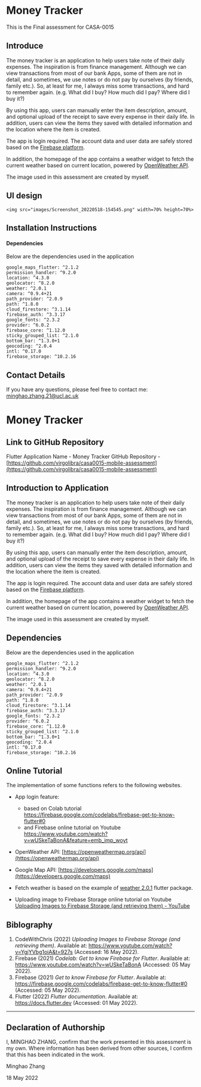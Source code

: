 # Money Tracker

This is the Final assessment for CASA-0015

## Introduce

The money tracker is an application to help users take note of their daily expenses. The inspiration is from finance management. Although we can view transactions from most of our bank Apps, some of them are not in detail, and sometimes, we use notes or do not pay by ourselves (by friends, family etc.). So, at least for me, I always miss some transactions, and hard to remember again. (e.g. What did I buy? How much did I pay? Where did I buy it?)

By using this app, users can manually enter the item description, amount, and optional upload of the receipt to save every expense in their daily life. In addition, users can view the items they saved with detailed information and the location where the item is created.

The app is login required. The account data and user data are safely stored based on the [Firebase platform](https://firebase.google.com/).

In addition, the homepage of the app contains a weather widget to fetch the current weather based on current location, powered by [OpenWeather API](https://openweathermap.org/api).

The image used in this assessment are created by myself.


## UI design

```
<img src="images/Screenshot_20220518-154545.png" width=70% height=70%>
```



## Installation Instructions

#### Dependencies

Below are the dependencies used in the application

```
google_maps_flutter: ^2.1.2
permission_handler: ^9.2.0
location: ^4.3.0
geolocator: ^8.2.0
weather: ^2.0.1
camera: ^0.9.4+21
path_provider: ^2.0.9
path: ^1.8.0
cloud_firestore: ^3.1.14
firebase_auth: ^3.3.17
google_fonts: ^2.3.2
provider: ^6.0.2
firebase_core: ^1.12.0
sticky_grouped_list: ^2.1.0
bottom_bar: ^1.3.0+1
geocoding: ^2.0.4
intl: ^0.17.0
firebase_storage: ^10.2.16
```

##  Contact Details

If you have any questions, please feel free to contact me: [minghao.zhang.21@ucl.ac.uk](minghao.zhang.21@ucl.ac.uk)







# Money Tracker

## Link to GitHub Repository

Flutter Application Name - Money Tracker
GitHub Repository - [https://github.com/virgolibra/casa0015-mobile-assessment](https://github.com/virgolibra/casa0015-mobile-assessment)

## Introduction to Application

The money tracker is an application to help users take note of their daily expenses. The inspiration is from finance management. Although we can view transactions from most of our bank Apps, some of them are not in detail, and sometimes, we use notes or do not pay by ourselves (by friends, family etc.). So, at least for me, I always miss some transactions, and hard to remember again. (e.g. What did I buy? How much did I pay? Where did I buy it?)

By using this app, users can manually enter the item description, amount, and optional upload of the receipt to save every expense in their daily life. In addition, users can view the items they saved with detailed information and the location where the item is created.

The app is login required. The account data and user data are safely stored based on the [Firebase platform](https://firebase.google.com/).

In addition, the homepage of the app contains a weather widget to fetch the current weather based on current location, powered by [OpenWeather API](https://openweathermap.org/api).

The image used in this assessment are created by myself.

## Dependencies

Below are the dependencies used in the application

```
google_maps_flutter: ^2.1.2
permission_handler: ^9.2.0
location: ^4.3.0
geolocator: ^8.2.0
weather: ^2.0.1
camera: ^0.9.4+21
path_provider: ^2.0.9
path: ^1.8.0
cloud_firestore: ^3.1.14
firebase_auth: ^3.3.17
google_fonts: ^2.3.2
provider: ^6.0.2
firebase_core: ^1.12.0
sticky_grouped_list: ^2.1.0
bottom_bar: ^1.3.0+1
geocoding: ^2.0.4
intl: ^0.17.0
firebase_storage: ^10.2.16
```

## Online Tutorial

The implementation of some functions refers to the following websites.

+ App login feature:
  + based on Colab tutorial https://firebase.google.com/codelabs/firebase-get-to-know-flutter#0
  + and Firebase online tutorial on Youtube https://www.youtube.com/watch?v=wUSkeTaBonA&feature=emb_imp_woyt

+ OpenWeather API: [https://openweathermap.org/api](https://openweathermap.org/api)
+ Google Map API: [https://developers.google.com/maps](https://developers.google.com/maps)
+ Fetch weather is based on the example of [weather 2.0.1](https://pub.dev/packages/weather) flutter package.
+ Uploading image to Firebase Storage online tutorial on Youtube [Uploading Images to Firebase Storage (and retrieving them) - YouTube](https://www.youtube.com/watch?v=YgjYVbg1oiA&t=927s)




## Biblography

1. CodeWithChris (2022) *Uploading Images to Firebase Storage (and retrieving them)*. Available at: https://www.youtube.com/watch?v=YgjYVbg1oiA&t=927s (Accessed: 16 May 2022).
2. Firebase (2021) *Codelab: Get to know Firebase for Flutter*. Available at: https://www.youtube.com/watch?v=wUSkeTaBonA (Accessed: 05 May 2022).
3. Firebase (2021) *Get to know Firebase for Flutter*. Available at: https://firebase.google.com/codelabs/firebase-get-to-know-flutter#0  (Accessed: 05 May 2022).
4. Flutter (2022) *Flutter documentation*. Available at: https://docs.flutter.dev (Accessed: 01 May 2022).

----

## Declaration of Authorship

I, MINGHAO ZHANG, confirm that the work presented in this assessment is my own. Where information has been derived from other sources, I confirm that this has been indicated in the work. 


Minghao Zhang

18 May 2022
